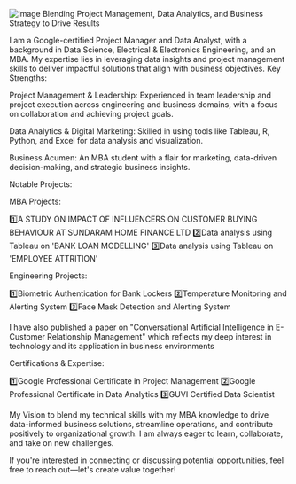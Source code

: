 ![image](https://github.com/user-attachments/assets/7f1688cc-b9e0-4b0e-9514-f10d5fa6e88e)
Blending Project Management, Data Analytics, and Business Strategy to Drive Results

I am a Google-certified Project Manager and Data Analyst, with a background in Data Science, Electrical & Electronics Engineering, and an MBA. My expertise lies in leveraging data insights and project management skills to deliver impactful solutions that align with business objectives.
Key Strengths:

Project Management & Leadership: Experienced in team leadership and project execution across engineering and business domains, with a focus on collaboration and achieving project goals.

Data Analytics & Digital Marketing: Skilled in using tools like Tableau, R, Python, and Excel for data analysis and visualization.

Business Acumen: An MBA student with a flair for marketing, data-driven decision-making, and strategic business insights.

Notable Projects:

MBA Projects:

1️⃣A STUDY ON IMPACT OF INFLUENCERS ON CUSTOMER BUYING BEHAVIOUR AT SUNDARAM HOME FINANCE LTD
2️⃣Data analysis using Tableau on 'BANK LOAN MODELLING'
3️⃣Data analysis using Tableau on 'EMPLOYEE ATTRITION'

Engineering Projects:

1️⃣Biometric Authentication for Bank Lockers
2️⃣Temperature Monitoring and Alerting System
3️⃣Face Mask Detection and Alerting System

I have also published a paper on "Conversational Artificial Intelligence in E-Customer Relationship Management" which reflects my deep interest in technology and its application in business environments

Certifications & Expertise:

1️⃣Google Professional Certificate in Project Management
2️⃣Google Professional Certificate in Data Analytics
3️⃣GUVI Certified Data Scientist

My Vision to blend my technical skills with my MBA knowledge to drive data-informed business solutions, streamline operations, and contribute positively to organizational growth. I am always eager to learn, collaborate, and take on new challenges.

If you're interested in connecting or discussing potential opportunities, feel free to reach out—let's create value together!
